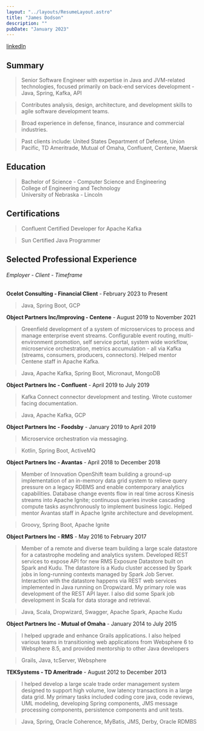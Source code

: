 ```yaml
---
layout: "../layouts/ResumeLayout.astro"
title: "James Dodson"
description: ""
pubDate: "January 2023"
---
```


[linkedIn](https://www.linkedin.com/in/jamesdodson/)

## Summary

> Senior Software Engineer with expertise in Java and JVM-related technologies, focused primarily on back-end services development - Java, Spring, Kafka, API

> Contributes analysis, design, architecture, and development skills to agile software development teams. 

> Broad experience in defense, finance, insurance and commercial industries.

> Past clients include: United States Department of Defense, Union Pacific, TD Ameritrade, Mutual of Omaha, Confluent, Centene, Maersk


## Education

> Bachelor of Science - Computer Science and Engineering<br/>College of Engineering and Technology<br/>University of Nebraska - Lincoln

## Certifications

> Confluent Certified Developer for Apache Kafka

> Sun Certified Java Programmer

## Selected Professional Experience 
###### Employer - Client - Timeframe

**Ocelot Consulting - Financial Client** - February 2023 to Present

> Java, Spring Boot, GCP

**Object Partners Inc/Improving - Centene** - August 2019 to November 2021

> Greenfield development of a system of microservices to process and manage enterprise event streams. 
Configurable event routing, multi-environment promotion, self service portal, system wide workflow, 
microservice orchestration, metrics accumulation - all via Kafka (streams, consumers, producers, connectors). 
Helped mentor Centene staff in Apache Kafka.

> Java, Apache Kafka, Spring Boot, Micronaut, MongoDB

**Object Partners Inc - Confluent** - April 2019 to July 2019

> Kafka Connect connector development and testing. Wrote customer facing documentation.

> Java, Apache Kafka, GCP

**Object Partners Inc - Foodsby** - January 2019 to April 2019

> Microservice orchestration via messaging.

> Kotlin, Spring Boot, ActiveMQ

**Object Partners Inc - Avantas** - April 2018 to December 2018

> Member of Innovation OpenShift team building a ground-up implementation of an in-memory data grid system to 
relieve query pressure on a legacy RDBMS and enable contemporary analytics capabilities. Database change events 
flow in real time across Kinesis streams into Apache Ignite; continuous queries invoke cascading compute tasks 
asynchronously to implement business logic. Helped mentor Avantas staff in Apache Ignite architecture and development.

> Groovy, Spring Boot, Apache Ignite

**Object Partners Inc - RMS** - May 2016 to February 2017

> Member of a remote and diverse team building a large scale datastore for a catastrophe modeling and analytics system. 
Developed REST services to expose API for new RMS Exposure Datastore built on Spark and Kudu. 
The datastore is a Kudu cluster accessed by Spark jobs in long-running contexts managed by Spark Job Server. 
Interaction with the datastore happens via REST web services implemented in Java running on Dropwizard. 
My primary role was development of the REST API layer. I also did some Spark job development in Scala for data storage and retrieval.

> Java, Scala, Dropwizard, Swagger, Apache Spark, Apache Kudu

**Object Partners Inc - Mutual of Omaha** - January 2014 to July 2015

> I helped upgrade and enhance Grails applications.  I also helped various teams in transitioning web applications from Websphere 6 
to Websphere 8.5, and provided mentorship to other Java developers

> Grails, Java, tcServer, Websphere

**TEKSystems - TD Ameritrade** - August 2012 to December 2013

> I helped develop a large scale trade order management system designed to support high volume, low latency transactions 
in a large data grid.  My primary tasks included coding core java, code reviews, UML modeling, developing Spring components, 
JMS message processing components, persistence components and unit tests.

> Java, Spring, Oracle Coherence, MyBatis, JMS, Derby, Oracle RDMBS
